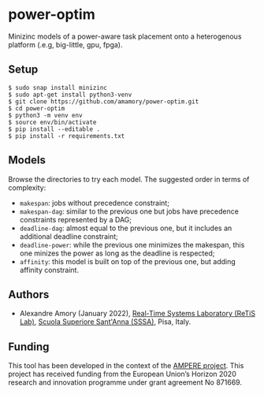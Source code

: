 # power-optim
Minizinc models of a power-aware task placement onto a heterogenous platform (.e.g, big-little, gpu, fpga).

## Setup 

```
$ sudo snap install minizinc
$ sudo apt-get install python3-venv
$ git clone https://github.com/amamory/power-optim.git
$ cd power-optim
$ python3 -m venv env
$ source env/bin/activate
$ pip install --editable .
$ pip install -r requirements.txt
```

## Models

Browse the directories to try each model. The suggested order in terms of complexity:
 - `makespan`: jobs without precedence constraint;
 - `makespan-dag`: similar to the previous one but jobs have precedence constraints represented by a DAG;
 - `deadline-dag`: almost equal to the previous one, but it includes an additional deadline constraint;
 - `deadline-power`: while the previous one minimizes the makespan, this one minizes the power as long as the deadline is respected;
 - `affinity`: this model is built on top of the previous one, but adding affinity constraint.

## Authors

 - Alexandre Amory (January 2022), [Real-Time Systems Laboratory (ReTiS Lab)](https://retis.santannapisa.it/), [Scuola Superiore Sant'Anna (SSSA)](https://www.santannapisa.it/), Pisa, Italy.

## Funding

This tool has been developed in the context of the [AMPERE project](https://ampere-euproject.eu). This project has received funding from the European Union’s Horizon 2020 research and innovation programme under grant agreement No 871669.


